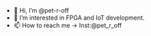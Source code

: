 - 👋 Hi, I’m @pet-r-off
- 👀 I’m interested in FPGA and IoT development. 
- 📫 How to reach me -> Inst:@pet_r_off 

<!---
pet-r-off/pet-r-off is a ✨ special ✨ repository because its `README.md` (this file) appears on your GitHub profile.
You can click the Preview link to take a look at your changes.
--->
